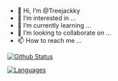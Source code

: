 - 👋 Hi, I’m @Treejackky
- 👀 I’m interested in ...
- 🌱 I’m currently learning ...
- 💞️ I’m looking to collaborate on ...
- 📫 How to reach me ...

<!---
Treejackky/Treejackky is a ✨ special ✨ repository because its `README.md` (this file) appears on your GitHub profile.
You can click the Preview link to take a look at your changes.
--->
[![Github Status](https://github-readme-stats.vercel.app/api?username=Treejackky&count_private=true&theme=onedark&show_icons=true)](https://github.com/mikkipastel)

[![Languages](https://github-readme-stats.vercel.app/api/top-langs/?username=Treejackky&layout=compact&langs_count=10&hide_border=true&custom_title=Languages&bg_color=f5f5f5)](https://github.com/mikkipastel)
